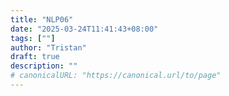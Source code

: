 ```yaml
---
title: "NLP06"
date: "2025-03-24T11:41:43+08:00"
tags: [""]
author: "Tristan"
draft: true
description: ""
# canonicalURL: "https://canonical.url/to/page"
---
```

